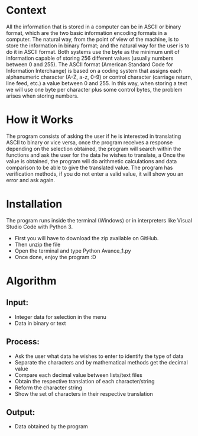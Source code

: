 # Context
All the information that is stored in a computer can be in ASCII or binary format, which are the two basic information encoding formats in a computer. The natural way, from the point of view of the machine, is to store the information in binary format; and the natural way for the user is to do it in ASCII format. Both systems use the byte as the minimum unit of information capable of storing 256 different values (usually numbers between 0 and 255). The ASCII format (American Standard Code for Information Interchange) is based on a coding system that assigns each alphanumeric character (A-Z, a-z, 0-9) or control character (carriage return, line feed, etc.) a value between 0 and 255. In this way, when storing a text we will use one byte per character plus some control bytes, the problem arises when storing numbers.

# How it Works
The program consists of asking the user if he is interested in translating ASCII to binary or vice versa, once the program receives a response depending on the selection obtained, the program will search within the functions and ask the user for the data he wishes to translate, a Once the value is obtained, the program will do arithmetic calculations and data comparison to be able to give the translated value. The program has verification methods, if you do not enter a valid value, it will show you an error and ask again.

# Installation
The program runs inside the terminal (Windows) or in interpreters like Visual Studio Code with Python 3.
- First you will have to download the zip available on GitHub.
- Then unzip the file
- Open the terminal and type Python Avance_1.py
- Once done, enjoy the program :D

# Algorithm
## Input:
- Integer data for selection in the menu
- Data in binary or text
## Process:
- Ask the user what data he wishes to enter to identify the type of data
- Separate the characters and by mathematical methods get the decimal value
- Compare each decimal value between lists/text files
- Obtain the respective translation of each character/string
- Reform the character string
- Show the set of characters in their respective translation
## Output:
- Data obtained by the program

